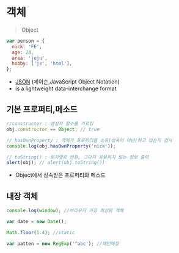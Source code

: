 # 객체

> Object

```js
var person = {
  nick: 'FE',
  age: 28,
  area: 'jeju',
  hobby: ['js', 'html'],
};
```

- [JSON](http://json.org/) (제이슨,JavaScript Object Notation)
- is a lightweight data-interchange format

## 기본 프로퍼티,메소드

```js
//constructor : 생성자 함수를 가르킴
obj.constructor == Object; // true

// hasOwnProperty : 객체가 프로퍼티를 소유(상속이 아닌)하고 있는지 검사
console.log(obj.hasOwnProperty('nick'));

// toString() : 문자열로 반환, 그다지 유용하지 않는 정보 출력
alert(obj); // alert(obj.toString())
```

- Object에서 상속받은 프로퍼티와 메소드

## 내장 객체

```js
console.log(window); //브라우저 가장 최상위 객체

var date = new Date();

Math.floor(1.4); //static

var patten = new RegExp('^abc'); //패턴매칭
```
